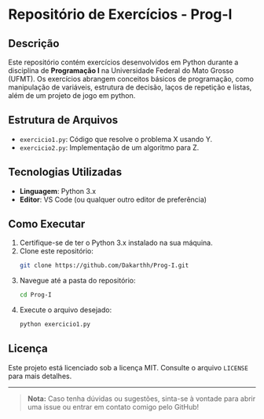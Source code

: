 # Repositório de Exercícios - Prog-I

## Descrição
Este repositório contém exercícios desenvolvidos em Python durante a disciplina de **Programação I** na Universidade Federal do Mato Grosso (UFMT). Os exercícios abrangem conceitos básicos de programação, como manipulação de variáveis, estrutura de decisão, laços de repetição e listas, além de um projeto de jogo em python.

## Estrutura de Arquivos

- `exercicio1.py`: Código que resolve o problema X usando Y.
- `exercicio2.py`: Implementação de um algoritmo para Z.


## Tecnologias Utilizadas

- **Linguagem**: Python 3.x
- **Editor**: VS Code (ou qualquer outro editor de preferência)

## Como Executar

1. Certifique-se de ter o Python 3.x instalado na sua máquina.
2. Clone este repositório:
   ```bash
   git clone https://github.com/Dakarthh/Prog-I.git
   ```
3. Navegue até a pasta do repositório:
   ```bash
   cd Prog-I
   ```
4. Execute o arquivo desejado:
   ```bash
   python exercicio1.py
   ```

## Licença
Este projeto está licenciado sob a licença MIT. Consulte o arquivo `LICENSE` para mais detalhes.

---

> **Nota:** Caso tenha dúvidas ou sugestões, sinta-se à vontade para abrir uma issue ou entrar em contato comigo pelo GitHub!
